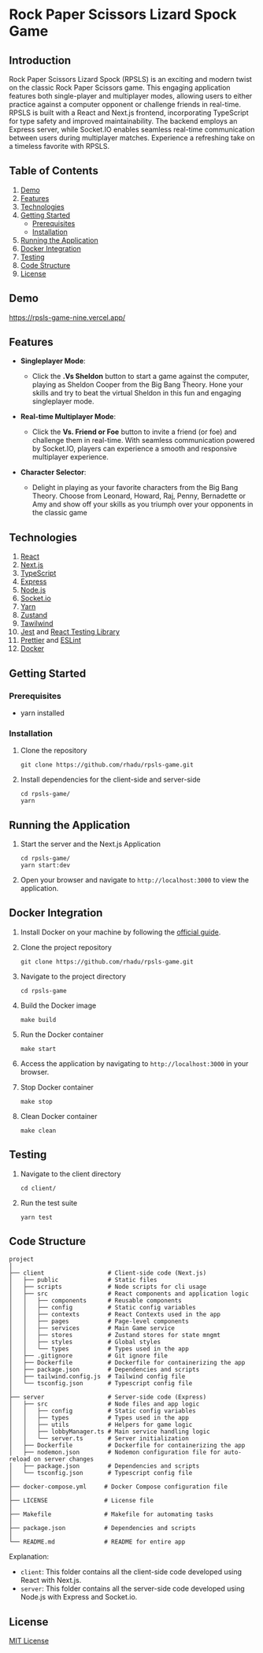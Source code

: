 # Rock Paper Scissors Lizard Spock Game

## Introduction

Rock Paper Scissors Lizard Spock (RPSLS) is an exciting and modern twist on the classic Rock Paper Scissors game. This engaging application features both single-player and multiplayer modes, allowing users to either practice against a computer opponent or challenge friends in real-time. RPSLS is built with a React and Next.js frontend, incorporating TypeScript for type safety and improved maintainability. The backend employs an Express server, while Socket.IO enables seamless real-time communication between users during multiplayer matches. Experience a refreshing take on a timeless favorite with RPSLS.

## Table of Contents

1. [Demo](#demo)
2. [Features](#features)
3. [Technologies](#technologies)
4. [Getting Started](#getting-started)
   - [Prerequisites](#prerequisites)
   - [Installation](#installation)
5. [Running the Application](#running-the-application)
6. [Docker Integration](#docker-integration)
7. [Testing](#testing)
8. [Code Structure](#code-structure)
9. [License](#license)

## Demo

https://rpsls-game-nine.vercel.app/

## Features

- **Singleplayer Mode**:

  - Click the **.Vs Sheldon** button to start a game against the computer, playing as Sheldon Cooper from the Big Bang Theory. Hone your skills and try to beat the virtual Sheldon in this fun and engaging singleplayer mode.

- **Real-time Multiplayer Mode**:

  - Click the **Vs. Friend or Foe** button to invite a friend (or foe) and challenge them in real-time. With seamless communication powered by Socket.IO, players can experience a smooth and responsive multiplayer experience.

- **Character Selector**:
  - Delight in playing as your favorite characters from the Big Bang Theory. Choose from Leonard, Howard, Raj, Penny, Bernadette or Amy and show off your skills as you triumph over your opponents in the classic game

## Technologies

1. [React](https://reactjs.org/)
2. [Next.js](https://nextjs.org/)
3. [TypeScript](https://www.typescriptlang.org/)
4. [Express](https://expressjs.com/)
5. [Node.js](https://nodejs.org/)
6. [Socket.io](https://socket.io/)
7. [Yarn](https://yarnpkg.com/)
8. [Zustand](https://zustand-demo.pmnd.rs/)
9. [Tawilwind](https://tailwindcss.com/)
10. [Jest](https://jestjs.io/) and [React Testing Library](https://testing-library.com/docs/react-testing-library/intro)
11. [Prettier](https://prettier.io/) and [ESLint](https://eslint.org/)
12. [Docker](https://www.docker.com/)

## Getting Started

### Prerequisites

- yarn installed

### Installation

1. Clone the repository

   ```
   git clone https://github.com/rhadu/rpsls-game.git
   ```

2. Install dependencies for the client-side and server-side
   ```
   cd rpsls-game/
   yarn
   ```

## Running the Application

1. Start the server and the Next.js Application

   ```
   cd rpsls-game/
   yarn start:dev
   ```

2. Open your browser and navigate to `http://localhost:3000` to view the application.

## Docker Integration

1. Install Docker on your machine by following the [official guide](https://docs.docker.com/get-docker/).
2. Clone the project repository
   ```
   git clone https://github.com/rhadu/rpsls-game.git
   ```
3. Navigate to the project directory
   ```
   cd rpsls-game
   ```
4. Build the Docker image
   ```
   make build
   ```
5. Run the Docker container
   ```
   make start
   ```
6. Access the application by navigating to `http://localhost:3000` in your browser.

7. Stop Docker container

   ```
   make stop
   ```

8. Clean Docker container

   ```
   make clean
   ```

## Testing

1. Navigate to the client directory
   ```
   cd client/
   ```
2. Run the test suite
   ```
   yarn test
   ```

## Code Structure

```
project
│
├── client                  # Client-side code (Next.js)
│   ├── public              # Static files
│   ├── scripts             # Node scripts for cli usage
│   ├── src                 # React components and application logic
│   │   ├── components      # Reusable components
│   │   ├── config          # Static config variables
│   │   ├── contexts        # React Contexts used in the app
│   │   ├── pages           # Page-level components
│   │   ├── services        # Main Game service
│   │   ├── stores          # Zustand stores for state mngmt
│   │   ├── styles          # Global styles
│   │   └── types           # Types used in the app
│   ├── .gitignore          # Git ignore file
│   ├── Dockerfile          # Dockerfile for containerizing the app
│   ├── package.json        # Dependencies and scripts
│   ├── tailwind.config.js  # Tailwind config file
│   └── tsconfig.json       # Typescript config file
│
├── server                  # Server-side code (Express)
│   ├── src                 # Node files and app logic
│   │   ├── config          # Static config variables
│   │   ├── types           # Types used in the app
│   │   ├── utils           # Helpers for game logic
│   │   ├── lobbyManager.ts # Main service handling logic
│   │   └── server.ts       # Server initialization
│   ├── Dockerfile          # Dockerfile for containerizing the app
│   ├── nodemon.json        # Nodemon configuration file for auto-reload on server changes
│   ├── package.json        # Dependencies and scripts
│   └── tsconfig.json       # Typescript config file
│
├── docker-compose.yml     # Docker Compose configuration file
│
├── LICENSE                # License file
│
├── Makefile               # Makefile for automating tasks
│
├── package.json           # Dependencies and scripts
│
└── README.md              # README for entire app
```

Explanation:

- `client`: This folder contains all the client-side code developed using React with Next.js.
- `server`: This folder contains all the server-side code developed using Node.js with Express and Socket.io.

## License

[MIT License](./LICENSE)
